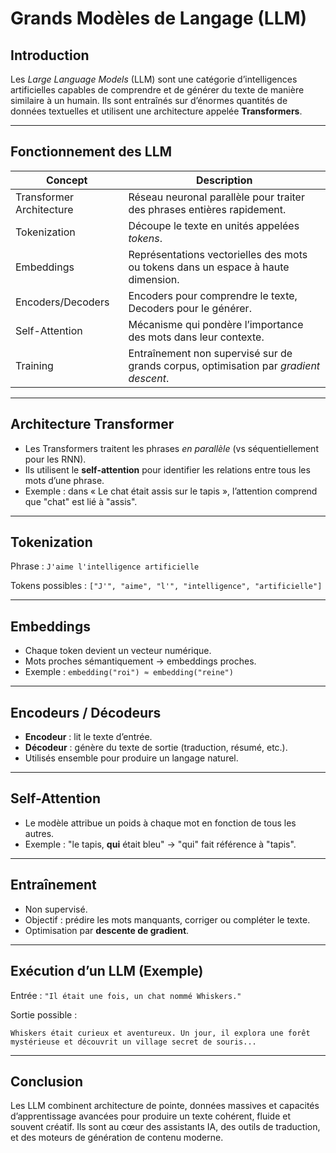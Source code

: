 
# Grands Modèles de Langage (LLM)

## Introduction

Les *Large Language Models* (LLM) sont une catégorie d’intelligences artificielles capables de comprendre et de générer du texte de manière similaire à un humain. Ils sont entraînés sur d’énormes quantités de données textuelles et utilisent une architecture appelée **Transformers**.

---

## Fonctionnement des LLM

| Concept                 | Description |
|------------------------|-------------|
| Transformer Architecture | Réseau neuronal parallèle pour traiter des phrases entières rapidement. |
| Tokenization             | Découpe le texte en unités appelées *tokens*. |
| Embeddings               | Représentations vectorielles des mots ou tokens dans un espace à haute dimension. |
| Encoders/Decoders        | Encoders pour comprendre le texte, Decoders pour le générer. |
| Self-Attention           | Mécanisme qui pondère l’importance des mots dans leur contexte. |
| Training                 | Entraînement non supervisé sur de grands corpus, optimisation par *gradient descent*. |

---

## Architecture Transformer

- Les Transformers traitent les phrases *en parallèle* (vs séquentiellement pour les RNN).
- Ils utilisent le **self-attention** pour identifier les relations entre tous les mots d’une phrase.
- Exemple : dans « Le chat était assis sur le tapis », l’attention comprend que "chat" est lié à "assis".

---

## Tokenization

Phrase : `J'aime l'intelligence artificielle`

Tokens possibles : `["J'", "aime", "l'", "intelligence", "artificielle"]`

---

## Embeddings

- Chaque token devient un vecteur numérique.
- Mots proches sémantiquement → embeddings proches.
- Exemple : `embedding("roi") ≈ embedding("reine")`

---

## Encodeurs / Décodeurs

- **Encodeur** : lit le texte d’entrée.
- **Décodeur** : génère du texte de sortie (traduction, résumé, etc.).
- Utilisés ensemble pour produire un langage naturel.

---

## Self-Attention

- Le modèle attribue un poids à chaque mot en fonction de tous les autres.
- Exemple : "le tapis, **qui** était bleu" → "qui" fait référence à "tapis".

---

## Entraînement

- Non supervisé.
- Objectif : prédire les mots manquants, corriger ou compléter le texte.
- Optimisation par **descente de gradient**.

---

## Exécution d’un LLM (Exemple)

Entrée : `"Il était une fois, un chat nommé Whiskers."`

Sortie possible :

```
Whiskers était curieux et aventureux. Un jour, il explora une forêt mystérieuse et découvrit un village secret de souris...
```

---

## Conclusion

Les LLM combinent architecture de pointe, données massives et capacités d’apprentissage avancées pour produire un texte cohérent, fluide et souvent créatif. Ils sont au cœur des assistants IA, des outils de traduction, et des moteurs de génération de contenu moderne.
